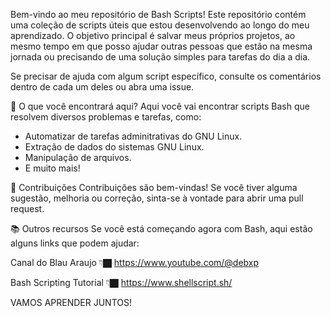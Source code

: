 Bem-vindo ao meu repositório de Bash Scripts! Este repositório contém uma coleção de scripts úteis que estou desenvolvendo ao longo do meu aprendizado. O objetivo principal é salvar meus próprios projetos, ao mesmo tempo em que posso ajudar outras pessoas que estão na mesma jornada ou precisando de uma solução simples para tarefas do dia a dia.

Se precisar de ajuda com algum script específico, consulte os comentários dentro de cada um deles ou abra uma issue.

🚀 O que você encontrará aqui?
Aqui você vai encontrar scripts Bash que resolvem diversos problemas e tarefas, como:

- Automatizar de tarefas adminitrativas do GNU Linux.
- Extração de dados do sistemas GNU Linux.
- Manipulação de arquivos.
- E muito mais!

📝 Contribuições
Contribuições são bem-vindas! Se você tiver alguma sugestão, melhoria ou correção, sinta-se à vontade para abrir uma pull request.

📚 Outros recursos
Se você está começando agora com Bash, aqui estão alguns links que podem ajudar:

Canal do Blau Araujo 👇🏿
https://www.youtube.com/@debxp

Bash Scripting Tutorial 👇🏿
https://www.shellscript.sh/

VAMOS APRENDER JUNTOS!
